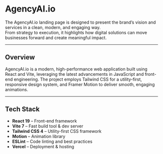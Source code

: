 # AgencyAI.io  

The AgencyAI.io landing page is designed to present the brand’s vision and services in a clean, modern, and engaging way.  
From strategy to execution, it highlights how digital solutions can move businesses forward and create meaningful impact.  

---

## Overview  

AgencyAI.io is a modern, high-performance web application built using React and Vite, leveraging the latest advancements in JavaScript and front-end engineering. 
The project employs Tailwind CSS for a utility-first, responsive design system, and Framer Motion to deliver smooth, engaging animations.

---

## Tech Stack  

- **React 19** – Front-end framework  
- **Vite 7** – Fast build tool & dev server  
- **Tailwind CSS 4** – Utility-first CSS framework  
- **Motion** – Animation library  
- **ESLint** – Code linting and best practices  
- **Vercel** – Deployment & hosting  
